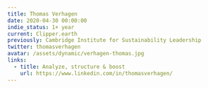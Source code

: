```yaml
---
title: Thomas Verhagen
date: 2020-04-30 00:00:00
indie_status: 1+ year
current: Clipper.earth
previously: Cambridge Institute for Sustainability Leadership
twitter: thomasverhagen
avatar: /assets/dynamic/verhagen-thomas.jpg
links:
  - title: Analyze, structure & boost
    url: https://www.linkedin.com/in/thomasverhagen/
---
```


